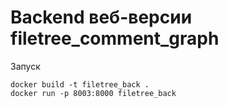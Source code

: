 # Backend веб-версии filetree_comment_graph

Запуск
```
docker build -t filetree_back .
docker run -p 8003:8000 filetree_back
```
